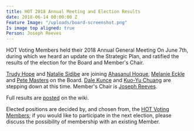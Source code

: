 ```yaml
---
title: HOT 2018 Annual Meeting and Election Results
date: 2018-06-14 00:00:00 Z
Feature Image: "/uploads/board-screenshot.png"
Is image top aligned: true
Person: Joseph Reeves
---
```


HOT Voting Members held their 2018 Annual General Meeting On June 7th, during which we heard an update on the Strategic Plan, and ratified the results of the election for the Board and Member's Chair.

[Trudy Hope](https://www.hotosm.org/people/gertrude-trudy-hope-namitala/) and [Natalie Sidibe](https://www.hotosm.org/people/nathalie-sidibe/) are joining [Ahasanul Hoque](https://www.hotosm.org/people/ahasanul-hoque/), [Melanie Eckle](https://www.hotosm.org/people/melanie-eckle/) and [Pete Masters](https://www.hotosm.org/people/pete-masters/) on the Board. [Dale Kunce](https://www.hotosm.org/people/dale-kunce/) and [Kuo-Yu Chuang](https://www.hotosm.org/people/kuo-yu-slayer-chuang/) are stepping down at this time. Member's Chair is [Joseph Reeves](https://www.hotosm.org/people/joseph-reeves/).

Full results are [posted](https://wiki.openstreetmap.org/wiki/Humanitarian_OSM_Team/Board_Elections_2018) on the wiki.

Elected positions are decided by, and chosen from, the [HOT Voting Members](https://www.hotosm.org/voting-members); if you would like to participate in the next election, please discuss the possibility of membership with an existing Member.
